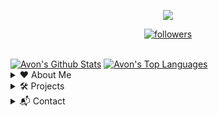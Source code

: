 <!--Credits to lrusso96 (https://github.com/lrusso96) for the profile scheme.-->
<!--All 3rd party trademarks and copyrights are property of their respective owners/maintainers.-->
<p align="center">
  <img src="https://readme-typing-svg.herokuapp.com/?lines=Hey+I'm+Avon!&center=true&width=380&height=45">
</p>

<p align="center">
  <a href="https://github.com/AvonZzZ">
    <img alt="followers" title="Follow Me" src="https://img.shields.io/github/followers/AvonZzZ?color=236ad3&labelColor=1155ba&style=for-the-badge&logo=github&label=Follow%20me"/></a>
</p>
  <br>
    <a href="https://github.com/anuraghazra/github-readme-stats"><img alt="Avon's Github Stats" src="https://denvercoder1-github-readme-stats.vercel.app/api?username=AvonZzZ&show_icons=true&count_private=true&theme=react&hide_border=true&bg_color=0D1117" /></a>
  <a href="https://github.com/anuraghazra/github-readme-stats"><img alt="Avon's Top Languages" src="https://denvercoder1-github-readme-stats.vercel.app/api/top-langs/?username=AvonZzZ&langs_count=8&layout=compact&theme=react&hide_border=true&bg_color=0D1117" /></a>
  <br/>
<details>
  <summary>❤️ About Me</summary>
  <p align="left">
       <h2>About Me</h2>
       <ul><li><p> Im a 17yo coder that <i>usually</i> codes in JS..</p><\li></ul>
  </p>
</details>
  
<details>
  <summary>🛠 Projects</summary>
  <p align="left">
       <h2>Projects</h2>
    <p><em>My current projects. I also have some other ones not listed here.</em></p>   
    <h3>Owned By Me</h3>
    <ul>
    <li><a href="https://dsc.gg/pepeboy">Eve</a> - A fun RPG bot with many features to come.</li>
    </ul>
    </p>
</details>
  
<details>
  <summary>📬 Contact</summary>
  <p align="left">
       <h2>Contact</h2>
   <p>My dms are open, but sending any misc/spam messages will get you blocked</p>
   <ul>
     <li>Tag: <code>avon#0001</code></li>
     <li>ID: <code>780522171226390638</code></li>
   </ul>
   </p>
</details>
